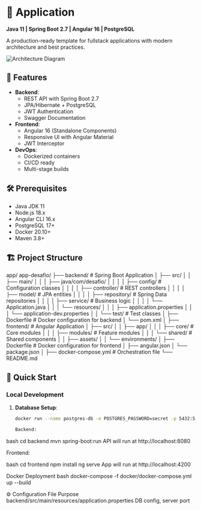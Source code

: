 # 🚀 Application 

**Java 11 | Spring Boot 2.7 | Angular 16 | PostgreSQL**

A production-ready template for fullstack applications with modern architecture and best practices.

![Architecture Diagram](https://i.imgur.com/fNQB5Yl.png)

## 📌 Features

- **Backend**: 
  - REST API with Spring Boot 2.7
  - JPA/Hibernate + PostgreSQL
  - JWT Authentication
  - Swagger Documentation
- **Frontend**:
  - Angular 16 (Standalone Components)
  - Responsive UI with Angular Material
  - JWT Interceptor
- **DevOps**:
  - Dockerized containers
  - CI/CD ready
  - Multi-stage builds

## 🛠️ Prerequisites

- Java JDK 11
- Node.js 18.x
- Angular CLI 16.x
- PostgreSQL 17+
- Docker 20.10+
- Maven 3.8+

## 🏗️ Project Structure
app/
app-desafio/
├── backend/                  # Spring Boot Application
│   ├── src/
│   │   ├── main/
│   │   │   ├── java/com/desafio/
│   │   │   │   ├── config/      # Configuration classes
│   │   │   │   ├── controller/  # REST controllers
│   │   │   │   ├── model/       # JPA entities
│   │   │   │   ├── repository/  # Spring Data repositories
│   │   │   │   ├── service/     # Business logic
│   │   │   │   └── Application.java
│   │   │   └── resources/
│   │   │       ├── application.properties
│   │   │       └── application-dev.properties
│   │   └── test/              # Test classes
│   ├── Dockerfile            # Docker configuration for backend
│   └── pom.xml
│
├── frontend/                 # Angular Application
│   ├── src/
│   │   ├── app/
│   │   │   ├── core/         # Core modules
│   │   │   ├── modules/      # Feature modules
│   │   │   └── shared/       # Shared components
│   │   ├── assets/
│   │   └── environments/
│   ├── Dockerfile            # Docker configuration for frontend
│   ├── angular.json
│   └── package.json
│
├── docker-compose.yml        # Orchestration file
└── README.md



## 🚀 Quick Start

### Local Development

1. **Database Setup**:
   ```bash
   docker run --name postgres-db -e POSTGRES_PASSWORD=secret -p 5432:5432 -d postgres:17

   Backend:

bash
cd backend
mvn spring-boot:run
API will run at http://localhost:8080

Frontend:

bash
cd frontend
npm install
ng serve
App will run at http://localhost:4200

Docker Deployment
bash
docker-compose -f docker/docker-compose.yml up --build

⚙️ Configuration
File	Purpose
backend/src/main/resources/application.properties	DB config, server port
